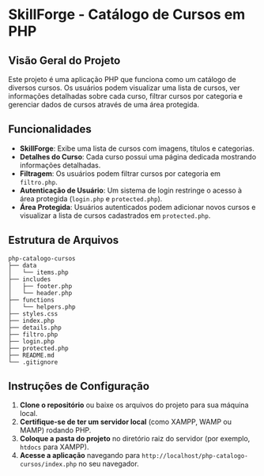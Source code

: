 # SkillForge - Catálogo de Cursos em PHP

## Visão Geral do Projeto

Este projeto é uma aplicação PHP que funciona como um catálogo de diversos cursos. Os usuários podem visualizar uma lista de cursos, ver informações detalhadas sobre cada curso, filtrar cursos por categoria e gerenciar dados de cursos através de uma área protegida.

## Funcionalidades

- **SkillForge**: Exibe uma lista de cursos com imagens, títulos e categorias.
- **Detalhes do Curso**: Cada curso possui uma página dedicada mostrando informações detalhadas.
- **Filtragem**: Os usuários podem filtrar cursos por categoria em `filtro.php`.
- **Autenticação de Usuário**: Um sistema de login restringe o acesso à área protegida (`login.php` e `protected.php`).
- **Área Protegida**: Usuários autenticados podem adicionar novos cursos e visualizar a lista de cursos cadastrados em `protected.php`.

## Estrutura de Arquivos

```
php-catalogo-cursos
├── data
│   └── items.php
├── includes
│   ├── footer.php
│   └── header.php
├── functions
│   └── helpers.php
├── styles.css
├── index.php
├── details.php
├── filtro.php
├── login.php
├── protected.php
├── README.md
└── .gitignore
```

## Instruções de Configuração

1. **Clone o repositório** ou baixe os arquivos do projeto para sua máquina local.
2. **Certifique-se de ter um servidor local** (como XAMPP, WAMP ou MAMP) rodando PHP.
3. **Coloque a pasta do projeto** no diretório raiz do servidor (por exemplo, `htdocs` para XAMPP).
4. **Acesse a aplicação** navegando para `http://localhost/php-catalogo-cursos/index.php` no seu navegador.
